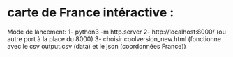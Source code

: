 # carte de France intéractive :

Mode de lancement:
1- python3 -m http.server
2- http://localhost:8000/ (ou autre port à la place du 8000)
3- choisir coolversion_new.html (fonctionne avec le csv output.csv (data) et le json (coordonnées France))
